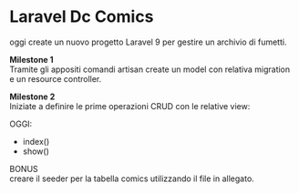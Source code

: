 # Laravel Dc Comics

oggi create un nuovo progetto Laravel 9 per gestire un archivio di fumetti.

**********************Milestone 1**********************  
Tramite gli appositi comandi artisan create un model con relativa migration e un resource controller.

**********************Milestone 2**********************  
Iniziate a definire le prime operazioni CRUD con le relative view:

OGGI:
- index()
- show()

BONUS   
  creare il seeder per la tabella comics utilizzando il file in allegato.
